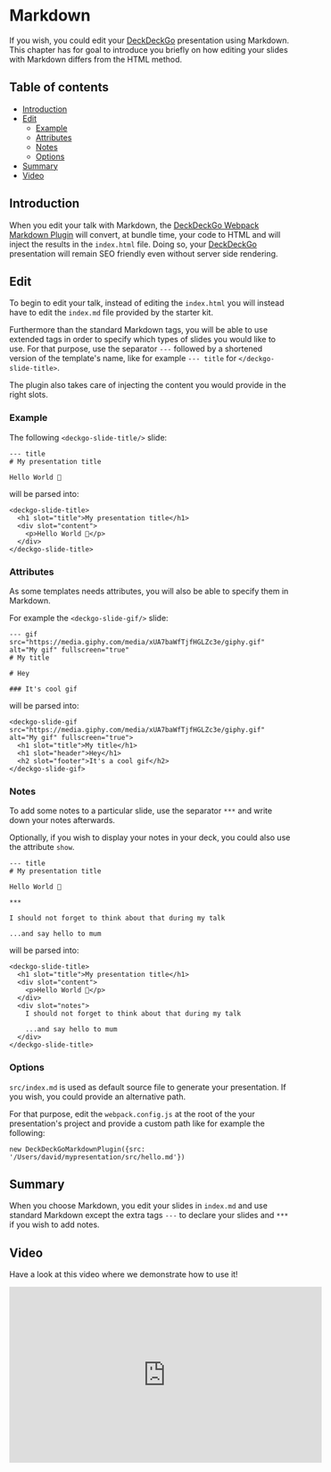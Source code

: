 # Markdown

If you wish, you could edit your [DeckDeckGo] presentation using Markdown. This chapter has for goal to introduce you briefly on how editing your slides with Markdown differs from the HTML method.

## Table of contents

- [Introduction](#app-edit-markdown-introduction)
- [Edit](#app-edit-markdown-edit)
    - [Example](#app-edit-markdown-example)
    - [Attributes](#app-edit-markdown-attributes)
    - [Notes](#app-edit-markdown-notes)
    - [Options](#app-edit-markdown-options)
- [Summary](#app-edit-markdown-summary)
- [Video](#app-edit-markdown-video)

## Introduction

When you edit your talk with Markdown, the [DeckDeckGo Webpack Markdown Plugin](https://github.com/deckgo/deckdeckgo/tree/master/webpack) will convert, at bundle time, your code to HTML and will inject the results in the `index.html` file. Doing so, your [DeckDeckGo] presentation will remain SEO friendly even without server side rendering. 

## Edit

To begin to edit your talk, instead of editing the `index.html` you will instead have to edit the `index.md` file provided by the starter kit.

Furthermore than the standard Markdown tags, you will be able to use extended tags in order to specify which types of slides you would like to use. For that purpose, use the separator `---` followed by a shortened version of the template's name, like for example `--- title` for `</deckgo-slide-title>`.

The plugin also takes care of injecting the content you would provide in the right slots.

### Example

The following `<deckgo-slide-title/>` slide:

```
--- title
# My presentation title

Hello World 🚀
```

will be parsed into:

```
<deckgo-slide-title>
  <h1 slot="title">My presentation title</h1>
  <div slot="content">
    <p>Hello World 🚀</p>
  </div>
</deckgo-slide-title>
```

### Attributes

As some templates needs attributes, you will also be able to specify them in Markdown.

For example the `<deckgo-slide-gif/>` slide:

```
--- gif src="https://media.giphy.com/media/xUA7baWfTjfHGLZc3e/giphy.gif" alt="My gif" fullscreen="true"
# My title

# Hey

### It's cool gif
```

will be parsed into:

```
<deckgo-slide-gif src="https://media.giphy.com/media/xUA7baWfTjfHGLZc3e/giphy.gif" alt="My gif" fullscreen="true">
  <h1 slot="title">My title</h1>
  <h1 slot="header">Hey</h1>
  <h2 slot="footer">It's a cool gif</h2>
</deckgo-slide-gif>
```

### Notes

To add some notes to a particular slide, use the separator `***` and write down your notes afterwards.

Optionally, if you wish to display your notes in your deck, you could also use the attribute `show`.

```
--- title
# My presentation title

Hello World 🚀

***

I should not forget to think about that during my talk

...and say hello to mum
```

will be parsed into:

```
<deckgo-slide-title>
  <h1 slot="title">My presentation title</h1>
  <div slot="content">
    <p>Hello World 🚀</p>
  </div>
  <div slot="notes">
    I should not forget to think about that during my talk
    
    ...and say hello to mum
  </div>
</deckgo-slide-title>
```

### Options

`src/index.md` is used as default source file to generate your presentation. If you wish, you could provide an alternative path.

For that purpose, edit the `webpack.config.js` at the root of the your presentation's project and provide a custom path like for example the following:

```
new DeckDeckGoMarkdownPlugin({src: '/Users/david/mypresentation/src/hello.md'})
```

## Summary

When you choose Markdown, you edit your slides in `index.md` and use standard Markdown except the extra tags `---` to declare your slides and `***` if you wish to add notes. 

## Video

Have a look at this video where we demonstrate how to use it!

<iframe width="560" height="315" src="https://www.youtube.com/embed/Ah68rZ2E8YY" frameborder="0"></iframe>

[DeckDeckGo]: https://deckdeckgo.com